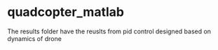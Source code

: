 # quadcopter_matlab
The results folder have the reuslts from pid control designed based on dynamics of drone
